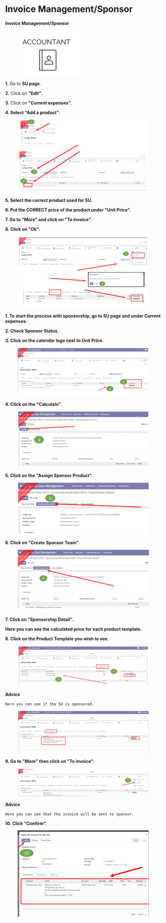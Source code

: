 # Invoice Management/Sponsor

#### Invoice Management/Sponsor

<figure><img src="../../.gitbook/assets/image (132).png" alt=""><figcaption></figcaption></figure>

**1.** Go to **SU page**.&#x20;

**2.** Click on **"Edit".**&#x20;

**3.** Click on **"Current expenses".**&#x20;

**4. Select "Add a product".**

<figure><img src="../../.gitbook/assets/image (133).png" alt=""><figcaption></figcaption></figure>

**5. Select the correct product used for SU.**&#x20;

**6. Put the CORRECT price of the product under "Unit Price".**&#x20;

**7. Go to "More" and click on "To invoice".**&#x20;

**8. Click on "Ok".**

<figure><img src="../../.gitbook/assets/image (134).png" alt=""><figcaption></figcaption></figure>

**1. To start the process with sponsorship, go to SU page and under Current expenses.**&#x20;

**2. Check Sponsor Status.**&#x20;

**3. Click on the calendar logo next to Unit Price.**&#x20;

<figure><img src="../../.gitbook/assets/image (135).png" alt=""><figcaption></figcaption></figure>

**4. Click on the "Calculate".**&#x20;

<figure><img src="../../.gitbook/assets/image (136).png" alt=""><figcaption></figcaption></figure>

**5. Click on the "Assign Sponsor Product".**&#x20;

<figure><img src="../../.gitbook/assets/image (137).png" alt=""><figcaption></figcaption></figure>

**6. Click on "Create Sponsor Team".**

<figure><img src="../../.gitbook/assets/image (138).png" alt=""><figcaption></figcaption></figure>

**7. Click on "Sponsorship Detail".**

**Here you can see the calculated price for each product template.**

**8. Click on the Product Template you wish to see.**

<figure><img src="../../.gitbook/assets/image (139).png" alt=""><figcaption></figcaption></figure>

**Advice**

```
Here you can see if the SU is sponsored.
```

<figure><img src="../../.gitbook/assets/image (140).png" alt=""><figcaption></figcaption></figure>

**9. Go to "More" then click on "To invoice".**&#x20;

<figure><img src="../../.gitbook/assets/image (141).png" alt=""><figcaption></figcaption></figure>

**Advice**

```
Here you can see that the invoice will be sent to sponsor.
```

**10. Click "Confirm".**

<figure><img src="../../.gitbook/assets/image (142).png" alt=""><figcaption></figcaption></figure>
